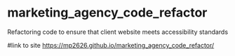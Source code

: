 # marketing_agency_code_refactor
Refactoring code to ensure that client website meets accessibility standards

#link to site
https://mp2626.github.io/marketing_agency_code_refactor/
